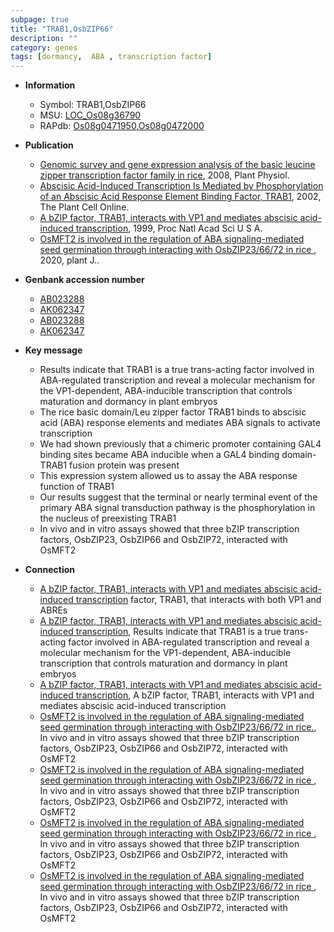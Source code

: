 ```yaml
---
subpage: true
title: "TRAB1,OsbZIP66"
description: ""
category: genes
tags: [dormancy,  ABA , transcription factor]
---
```


* **Information**  
    + Symbol: TRAB1,OsbZIP66  
    + MSU: [LOC_Os08g36790](http://rice.plantbiology.msu.edu/cgi-bin/ORF_infopage.cgi?orf=LOC_Os08g36790)  
    + RAPdb: [Os08g0471950](http://rapdb.dna.affrc.go.jp/viewer/gbrowse_details/irgsp1?name=Os08g0471950),[Os08g0472000](http://rapdb.dna.affrc.go.jp/viewer/gbrowse_details/irgsp1?name=Os08g0472000)  

* **Publication**  
    + [Genomic survey and gene expression analysis of the basic leucine zipper transcription factor family in rice](http://www.ncbi.nlm.nih.gov/pubmed?term=Genomic+survey+and+gene+expression+analysis+of+the+basic+leucine+zipper+transcription+factor+family+in+rice%5BTitle%5D), 2008, Plant Physiol.
    + [Abscisic Acid-Induced Transcription Is Mediated by Phosphorylation of an Abscisic Acid Response Element Binding Factor, TRAB1](http://www.ncbi.nlm.nih.gov/pubmed?term=Abscisic+Acid-Induced+Transcription+Is+Mediated+by+Phosphorylation+of+an+Abscisic+Acid+Response+Element+Binding+Factor,+TRAB1%5BTitle%5D), 2002, The Plant Cell Online.
    + [A bZIP factor, TRAB1, interacts with VP1 and mediates abscisic acid-induced transcription](http://www.ncbi.nlm.nih.gov/pubmed?term=A+bZIP+factor,+TRAB1,+interacts+with+VP1+and+mediates+abscisic+acid-induced+transcription%5BTitle%5D), 1999, Proc Natl Acad Sci U S A.
    + [OsMFT2 is involved in the regulation of ABA signaling-mediated seed germination through interacting with OsbZIP23/66/72 in rice ](http://www.ncbi.nlm.nih.gov/pubmed?term=OsMFT2+is+involved+in+the+regulation+of+ABA+signaling-mediated+seed+germination+through+interacting+with+OsbZIP23/66/72+in+rice+%5BTitle%5D), 2020, plant J..

* **Genbank accession number**  
    + [AB023288](http://www.ncbi.nlm.nih.gov/nuccore/AB023288)
    + [AK062347](http://www.ncbi.nlm.nih.gov/nuccore/AK062347)
    + [AB023288](http://www.ncbi.nlm.nih.gov/nuccore/AB023288)
    + [AK062347](http://www.ncbi.nlm.nih.gov/nuccore/AK062347)

* **Key message**  
    + Results indicate that TRAB1 is a true trans-acting factor involved in ABA-regulated transcription and reveal a molecular mechanism for the VP1-dependent, ABA-inducible transcription that controls maturation and dormancy in plant embryos
    + The rice basic domain/Leu zipper factor TRAB1 binds to abscisic acid (ABA) response elements and mediates ABA signals to activate transcription
    + We had shown previously that a chimeric promoter containing GAL4 binding sites became ABA inducible when a GAL4 binding domain-TRAB1 fusion protein was present
    + This expression system allowed us to assay the ABA response function of TRAB1
    + Our results suggest that the terminal or nearly terminal event of the primary ABA signal transduction pathway is the phosphorylation in the nucleus of preexisting TRAB1
    + In vivo and in vitro assays showed that three bZIP transcription factors, OsbZIP23, OsbZIP66 and OsbZIP72, interacted with OsMFT2

* **Connection**  
    + [A bZIP factor, TRAB1, interacts with VP1 and mediates abscisic acid-induced transcription](bZIP) factor, TRAB1, that interacts with both VP1 and ABREs
    + [A bZIP factor, TRAB1, interacts with VP1 and mediates abscisic acid-induced transcription](http://www.ncbi.nlm.nih.gov/pubmed?term=A+bZIP+factor,+TRAB1,+interacts+with+VP1+and+mediates+abscisic+acid-induced+transcription%5BTitle%5D), Results indicate that TRAB1 is a true trans-acting factor involved in ABA-regulated transcription and reveal a molecular mechanism for the VP1-dependent, ABA-inducible transcription that controls maturation and dormancy in plant embryos
    + [A bZIP factor, TRAB1, interacts with VP1 and mediates abscisic acid-induced transcription](http://www.ncbi.nlm.nih.gov/pubmed?term=A+bZIP+factor,+TRAB1,+interacts+with+VP1+and+mediates+abscisic+acid-induced+transcription%5BTitle%5D), A bZIP factor, TRAB1, interacts with VP1 and mediates abscisic acid-induced transcription
    + [OsMFT2 is involved in the regulation of ABA signaling-mediated seed germination through interacting with OsbZIP23/66/72 in rice.](http://www.ncbi.nlm.nih.gov/pubmed?term=OsMFT2+is+involved+in+the+regulation+of+ABA+signaling-mediated+seed+germination+through+interacting+with+OsbZIP23/66/72+in+rice.%5BTitle%5D),  In vivo and in vitro assays showed that three bZIP transcription factors, OsbZIP23, OsbZIP66 and OsbZIP72, interacted with OsMFT2
    + [OsMFT2 is involved in the regulation of ABA signaling-mediated seed germination through interacting with OsbZIP23/66/72 in rice ](http://www.ncbi.nlm.nih.gov/pubmed?term=OsMFT2+is+involved+in+the+regulation+of+ABA+signaling-mediated+seed+germination+through+interacting+with+OsbZIP23/66/72+in+rice+%5BTitle%5D),  In vivo and in vitro assays showed that three bZIP transcription factors, OsbZIP23, OsbZIP66 and OsbZIP72, interacted with OsMFT2
    + [OsMFT2 is involved in the regulation of ABA signaling-mediated seed germination through interacting with OsbZIP23/66/72 in rice ](http://www.ncbi.nlm.nih.gov/pubmed?term=OsMFT2+is+involved+in+the+regulation+of+ABA+signaling-mediated+seed+germination+through+interacting+with+OsbZIP23/66/72+in+rice+%5BTitle%5D),  In vivo and in vitro assays showed that three bZIP transcription factors, OsbZIP23, OsbZIP66 and OsbZIP72, interacted with OsMFT2
    + [OsMFT2 is involved in the regulation of ABA signaling-mediated seed germination through interacting with OsbZIP23/66/72 in rice ](http://www.ncbi.nlm.nih.gov/pubmed?term=OsMFT2+is+involved+in+the+regulation+of+ABA+signaling-mediated+seed+germination+through+interacting+with+OsbZIP23/66/72+in+rice+%5BTitle%5D),  In vivo and in vitro assays showed that three bZIP transcription factors, OsbZIP23, OsbZIP66 and OsbZIP72, interacted with OsMFT2



